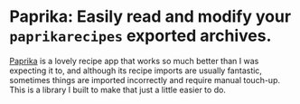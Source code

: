 # Paprika: Easily read and modify your `paprikarecipes` exported archives.

[Paprika](https://www.paprikaapp.com/) is a lovely recipe app that works so much better than I was expecting it to, and although its recipe imports are usually fantastic, sometimes things are imported incorrectly and require manual touch-up.  This is a library I built to make that just a little easier to do.
